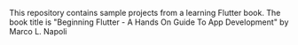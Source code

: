 This repository contains sample projects from a learning Flutter book. 
The book title is "Beginning Flutter - A Hands On Guide To App Development" by Marco L. Napoli

